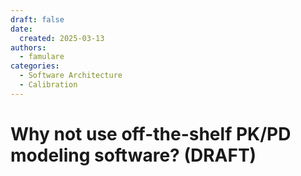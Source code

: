 ```yaml
---
draft: false
date: 
  created: 2025-03-13
authors:
  - famulare
categories:
  - Software Architecture
  - Calibration
---
```


# Why not use off-the-shelf PK/PD modeling software? (DRAFT)


<!-- more -->
